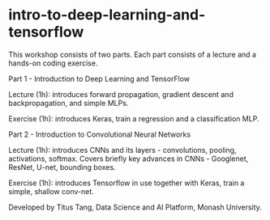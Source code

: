 # intro-to-deep-learning-and-tensorflow
This workshop consists of two parts. Each part consists of a lecture and a hands-on coding exercise.

Part 1 - Introduction to Deep Learning and TensorFlow

Lecture (1h): introduces forward propagation, gradient descent and backpropagation, and simple MLPs.

Exercise (1h): introduces Keras, train a regression and a classification MLP.

Part 2 - Introduction to Convolutional Neural Networks

Lecture (1h): introduces CNNs and its layers - convolutions, pooling, activations, softmax. Covers briefly key advances in CNNs - Googlenet, ResNet, U-net, bounding boxes.

Exercise (1h): introduces Tensorflow in use together with Keras, train a simple, shallow conv-net.

Developed by Titus Tang, Data Science and AI Platform, Monash University.
